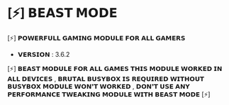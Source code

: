 # [⚡] 𝗕𝗘𝗔𝗦𝗧 𝗠𝗢𝗗𝗘

[⚡] 𝗣𝗢𝗪𝗘𝗥𝗙𝗨𝗟𝗟 𝗚𝗔𝗠𝗜𝗡𝗚 𝗠𝗢𝗗𝗨𝗟𝗘 𝗙𝗢𝗥 𝗔𝗟𝗟 𝗚𝗔𝗠𝗘𝗥𝗦
 -   𝗩𝗘𝗥𝗦𝗜𝗢𝗡 : 3.6.2

[⚡] 𝗕𝗘𝗔𝗦𝗧 𝗠𝗢𝗗𝗨𝗟𝗘 𝗙𝗢𝗥 𝗔𝗟𝗟 𝗚𝗔𝗠𝗘𝗦 𝗧𝗛𝗜𝗦 𝗠𝗢𝗗𝗨𝗟𝗘 𝗪𝗢𝗥𝗞𝗘𝗗 𝗜𝗡 𝗔𝗟𝗟 𝗗𝗘𝗩𝗜𝗖𝗘𝗦 , 𝗕𝗥𝗨𝗧𝗔𝗟 𝗕𝗨𝗦𝗬𝗕𝗢𝗫 𝗜𝗦 𝗥𝗘𝗤𝗨𝗜𝗥𝗘𝗗 𝗪𝗜𝗧𝗛𝗢𝗨𝗧 𝗕𝗨𝗦𝗬𝗕𝗢𝗫 𝗠𝗢𝗗𝗨𝗟𝗘 𝗪𝗢𝗡❜𝗧 𝗪𝗢𝗥𝗞𝗘𝗗 , 𝗗𝗢𝗡❜𝗧 𝗨𝗦𝗘 𝗔𝗡𝗬 𝗣𝗘𝗥𝗙𝗢𝗥𝗠𝗔𝗡𝗖𝗘 𝗧𝗪𝗘𝗔𝗞𝗜𝗡𝗚 𝗠𝗢𝗗𝗨𝗟𝗘 𝗪𝗜𝗧𝗛 𝗕𝗘𝗔𝗦𝗧 𝗠𝗢𝗗𝗘 [⚡]
